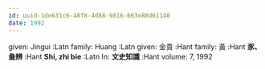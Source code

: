 ```yaml
---
id: uuid-1de631c6-48f8-4d88-9816-663e88d61140
date: 1992
---
```


given: Jingui :Latn
family: Huang :Latn
given: 金貴 :Hant
family: 黃 :Hant
**豕、彘辨** :Hant
**Shi, zhi bie** :Latn
In: 
**文史知識** :Hant
volume: 7, 1992